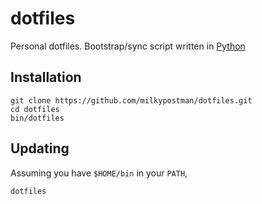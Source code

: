 # dotfiles

Personal dotfiles. Bootstrap/sync script written in [Python](http://python.org)


## Installation

    git clone https://github.com/milkypostman/dotfiles.git
    cd dotfiles
    bin/dotfiles
    

## Updating

Assuming you have `$HOME/bin` in your `PATH`, 

    dotfiles


